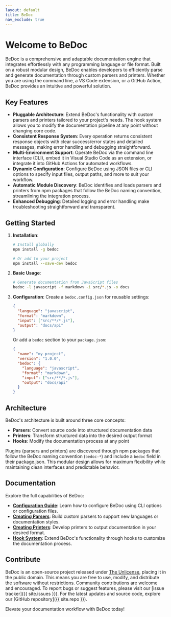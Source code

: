 ```yaml
---
layout: default
title: BeDoc
nav_exclude: true
---
```


# Welcome to BeDoc

BeDoc is a comprehensive and adaptable documentation engine that integrates
effortlessly with any programming language or file format. Built on a robust
modular design, BeDoc enables developers to efficiently parse and generate
documentation through custom parsers and printers. Whether you are using the
command line, a VS Code extension, or a GitHub Action, BeDoc provides an intuitive
and powerful solution.

## Key Features

- **Pluggable Architecture**: Extend BeDoc's functionality with custom parsers and
  printers tailored to your project's needs. The hook system allows you to modify
  the documentation pipeline at any point without changing core code.
- **Consistent Response System**: Every operation returns consistent response
  objects with clear success/error states and detailed messages, making error
  handling and debugging straightforward.
- **Multi-Environment Support**: Operate BeDoc via the command line interface
  (CLI), embed it in Visual Studio Code as an extension, or integrate it into
  GitHub Actions for automated workflows.
- **Dynamic Configuration**: Configure BeDoc using JSON files or CLI options to
  specify input files, output paths, and more to suit your workflow.
- **Automatic Module Discovery**: BeDoc identifies and loads parsers and printers
  from npm packages that follow the BeDoc naming convention, streamlining the
  integration process.
- **Enhanced Debugging**: Detailed logging and error handling make troubleshooting
  straightforward and transparent.

## Getting Started

1. **Installation**:
   ```bash
   # Install globally
   npm install -g bedoc

   # Or add to your project
   npm install --save-dev bedoc
   ```

2. **Basic Usage**:
   ```bash
   # Generate documentation from JavaScript files
   bedoc -l javascript -f markdown -i src/*.js -o docs
   ```

3. **Configuration**:
   Create a `bedoc.config.json` for reusable settings:
   ```json
   {
     "language": "javascript",
     "format": "markdown",
     "input": ["src/**/*.js"],
     "output": "docs/api"
   }
   ```

   Or add a `bedoc` section to your `package.json`:
   ```json
   {
     "name": "my-project",
     "version": "1.0.0",
     "bedoc": {
       "language": "javascript",
       "format": "markdown",
       "input": ["src/**/*.js"],
       "output": "docs/api"
     }
   }
   ```

## Architecture

BeDoc's architecture is built around three core concepts:
- **Parsers**: Convert source code into structured documentation data
- **Printers**: Transform structured data into the desired output format
- **Hooks**: Modify the documentation process at any point

Plugins (parsers and printers) are discovered through npm packages that follow the
BeDoc naming convention (`bedoc-*`) and include a `bedoc` field in their package.json.
This modular design allows for maximum flexibility while maintaining clean interfaces
and predictable behavior.

## Documentation

Explore the full capabilities of BeDoc:

- **[Configuration Guide](configuration)**: Learn how to configure BeDoc using
  CLI options or configuration files.
- **[Creating Parsers](parsers)**: Build custom parsers to support new
  languages or documentation styles.
- **[Creating Printers](printers)**: Develop printers to output documentation
  in your desired format.
- **[Hook System](hooks)**: Extend BeDoc's functionality through hooks to
  customize the documentation process.

## Contribute

BeDoc is an open-source project released under [The Unlicense](https://unlicense.org),
placing it in the public domain. This means you are free to use, modify, and
distribute the software without restrictions. Community contributions are welcome
and encouraged. To report bugs or suggest features, please visit our
[issue tracker]({{ site.issues }}). For the latest updates and source code,
explore our [GitHub repository]({{ site.repo }}).

Elevate your documentation workflow with BeDoc today!
